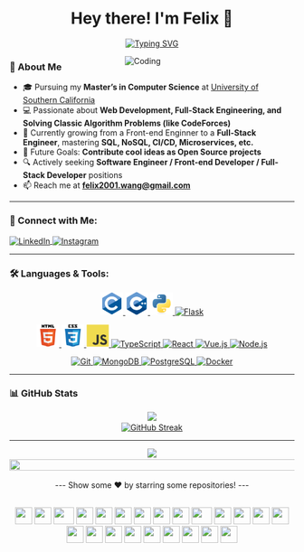 <!-- ![Header](https://www.digitalsolutionservices.com/img/services/website1.gif) -->

<h1 align="center">Hey there! I'm Felix 👋</h1>

<p align="center">
  <a href="https://git.io/typing-svg"><img src="https://readme-typing-svg.demolab.com?font=Dancing+Script&size=28&pause=1000&center=true&width=435&lines=Embracing+Novelty%2C+Following+Passions;Engineering+Novel+Full-stack+Projects;Express.js%2C+Next.js%2C+Flask%2C+Python" alt="Typing SVG" /></a>
</p>

<img align="right" alt="Coding" width="300" src="./assets/giphy.gif">

### 🚀 About Me
- 🎓 Pursuing my **Master’s in Computer Science** at [University of Southern California](https://www.usc.edu/)
- 💻 Passionate about **Web Development, Full-Stack Engineering, and Solving Classic Algorithm Problems (like CodeForces)**
- 🌱 Currently growing from a Front-end Enginner to a **Full-Stack Engineer**, mastering **SQL, NoSQL, CI/CD, Microservices, etc.**
- 🎯 Future Goals: **Contribute cool ideas as Open Source projects**
- 🔍 Actively seeking **Software Engineer / Front-end Developer / Full-Stack Developer** positions
- 📫 Reach me at **[felix2001.wang@gmail.com](mailto:felix2001.wang@gmail.com)**

---

### 📌 Connect with Me:
<p align="left" style="text-decoration: none">
<!--   <a href="https://twitter.com/aniket736" target="blank">
    <img align="center" src="https://cdn.jsdelivr.net/gh/devicons/devicon/icons/twitter/twitter-original.svg" alt="Twitter" height="30" width="40" />
  </a> -->
  <a href="https://www.linkedin.com/in/felix-2001-wang/" target="_blank">
    <img align="center" src="https://cdn.jsdelivr.net/gh/devicons/devicon/icons/linkedin/linkedin-original.svg" alt="LinkedIn" height="30" width="40" />
  </a>
  <a href="https://www.instagram.com/felix0307wang/" target="blank">
    <img align="center" src="https://raw.githubusercontent.com/rahuldkjain/github-profile-readme-generator/master/src/images/icons/Social/instagram.svg" alt="Instagram" height="30" width="40" />
  </a>
  
</p>

---

### 🛠️ Languages & Tools:
<p align="center" display="flex" flex-wrap="wrap" gap="10px" style="text-decoration: none">
  <a href="https://www.cprogramming.com/" target="_blank">
    <img src="https://raw.githubusercontent.com/devicons/devicon/master/icons/c/c-original.svg" alt="C" width="40" height="40" /> 
  </a>
  <a href="https://www.w3schools.com/cpp/" target="_blank">
    <img src="https://raw.githubusercontent.com/devicons/devicon/master/icons/cplusplus/cplusplus-original.svg" alt="C++" width="40" height="40" />
  </a>
  <a href="https://www.python.org" target="_blank">
    <img src="https://raw.githubusercontent.com/devicons/devicon/master/icons/python/python-original.svg" alt="Python" width="40" height="40" /> 
  </a>
  <a href="https://flask.palletsprojects.com/" target="_blank">
    <img src="https://cdn.jsdelivr.net/gh/devicons/devicon@latest/icons/flask/flask-original.svg" alt="Flask" width="40" height="40"/>
  </a>
            
</p>
<p align="center" display="flex" flex-wrap="wrap" gap="20px">
  <a href="https://www.w3.org/html/" target="_blank">
    <img src="https://raw.githubusercontent.com/devicons/devicon/master/icons/html5/html5-original-wordmark.svg" alt="HTML5" width="40" height="40" /> 
  </a>
  <a href="https://www.w3schools.com/css/" target="_blank">
    <img src="https://raw.githubusercontent.com/devicons/devicon/master/icons/css3/css3-original-wordmark.svg" alt="CSS3" width="40" height="40" /> 
  </a>
  <a href="https://developer.mozilla.org/en-US/docs/Web/JavaScript" target="_blank">
    <img src="https://raw.githubusercontent.com/devicons/devicon/master/icons/javascript/javascript-original.svg" alt="JavaScript" width="40" height="40" /> 
  </a>
  <a href="https://developer.mozilla.org/en-US/docs/Web/TypeScript" target="_blank">
    <img src="https://cdn.jsdelivr.net/gh/devicons/devicon/icons/typescript/typescript-original.svg" alt="TypeScript" width="40" height="40" /> 
  <a href="https://reactjs.org/" target="_blank">
    <img src="https://cdn.jsdelivr.net/gh/devicons/devicon/icons/react/react-original-wordmark.svg" alt="React" width="40" height="40" /> 
  </a>
  <a href="https://vuejs.org/" target="_blank">
    <img src="https://cdn.jsdelivr.net/gh/devicons/devicon/icons/vuejs/vuejs-original.svg" alt="Vue.js" width="40" height="40" /> 
  </a>
  <a href="https://nodejs.org/" target="_blank">
    <img src="https://icongr.am/devicon/nodejs-original.svg?size=134&color=currentColor" alt="Node.js" width="40" height="40" /> 
  </a>
</p>
<p align="center" display="flex" flex-wrap="wrap" gap="10px">
  <a href="https://git-scm.com/" target="_blank">
    <img src="https://cdn.jsdelivr.net/gh/devicons/devicon/icons/git/git-plain-wordmark.svg" alt="Git" width="40" height="40" /> 
  </a>
  <a href="https://www.mongodb.com/" target="_blank">
    <img src="https://cdn.jsdelivr.net/gh/devicons/devicon/icons/mongodb/mongodb-original.svg" alt="MongoDB" width="40" height="40" /> 
  </a>
  <a href="https://www.postgresql.org/" target="_blank">
    <img src="https://cdn.jsdelivr.net/gh/devicons/devicon/icons/postgresql/postgresql-original.svg" alt="PostgreSQL" width="40" height="40" /> 
  </a>
  <a href="https://www.docker.com/" target="_blank">
    <img src="https://cdn.jsdelivr.net/gh/devicons/devicon/icons/docker/docker-original.svg" alt="Docker" width="40" height="40" /> 
  </a>
</p>


---

### 📊 GitHub Stats
<p align="center">
  <a href="https://github.com/felix-wang-0307">
    <img src="https://github-readme-stats.vercel.app/api/top-langs/?username=felix-wang-0307&theme=gradient&hide=html&layout=donut" />
  </a>
  <br>
  <a href="https://github.com/felix-wang-0307">
    <img src="https://streak-stats.demolab.com?user=felix-wang-0307" alt="GitHub Streak" />
  </a>
</p>

---

<p align="center">
  <img src="https://i.imgur.com/x1KbuCq.gif" width="500">
  <br>
  <img src="https://i.imgur.com/dBaSKWF.gif" height="20" width="1000"> 
  <br>
  <div align="center">
    --- Show some ❤️ by starring some repositories! ---
  </div>
</p>

<br>
<div align="center">
    <img src="https://cultofthepartyparrot.com/parrots/hd/githubparrot.gif" width="30" height="30"/>
    <img src="https://cultofthepartyparrot.com/flags/hd/indiaparrot.gif" width="30" height="30"/>
    <img src="https://cultofthepartyparrot.com/parrots/asyncparrot.gif" width="36" height="30"/>
    <img src="https://cultofthepartyparrot.com/parrots/hd/60fpsparrot.gif" width="30" height="30"/>
    <img src="https://cultofthepartyparrot.com/parrots/hd/jumpingparrot.gif" width="30" height="30"/>
    <img src="https://cultofthepartyparrot.com/parrots/hd/opensourceparrot.gif" width="30" height="30"/>
    <img src="https://cultofthepartyparrot.com/parrots/hd/dealwithitnowparrot.gif" width="30" height="30"/>
    <img src="https://cultofthepartyparrot.com/parrots/hd/hypnoparrotlight.gif" width="30" height="30"/>
    <img src="https://cultofthepartyparrot.com/parrots/databaseparrot.gif" width="30" height="30"/>
    <img src="https://cultofthepartyparrot.com/parrots/fixparrot.gif" width="36" height="30"/>
    <img src="https://cultofthepartyparrot.com/parrots/hd/laptop_parrot.gif" width="30" height="30"/>
    <img src="https://cultofthepartyparrot.com/parrots/hd/spinningparrot.gif" width="30" height="30"/>
    <img src="https://cultofthepartyparrot.com/parrots/hd/levitationparrot.gif" width="30" height="30"/>
    <img src="https://cultofthepartyparrot.com/parrots/hd/meldparrot.gif" width="30" height="30"/>
    <img src="https://cultofthepartyparrot.com/parrots/slomoparrot.gif" width="30" height="30"/>
    <img src="https://cultofthepartyparrot.com/parrots/hd/moonwalkingparrot.gif" width="30" height="30"/>
    <img src="https://cultofthepartyparrot.com/parrots/hd/stableparrot.gif" width="30" height="30"/>
    <img src="https://cultofthepartyparrot.com/parrots/hd/scienceparrot.gif" width="30" height="30"/>
    <img src="https://cultofthepartyparrot.com/parrots/hd/pirateparrot.gif" width="30" height="30"/>
    <img src="https://cultofthepartyparrot.com/parrots/hd/footballparrot.gif" width="30" height="30"/>
    <img src="https://cultofthepartyparrot.com/parrots/hd/illuminatiparrot.gif" width="30" height="30"/>
    <img src="https://cultofthepartyparrot.com/parrots/hd/hypnoparrotdark.gif" width="30" height="30"/>
    <img src="https://cultofthepartyparrot.com/parrots/hd/mustacheparrot.gif" width="30" height="30"/>
</div>
